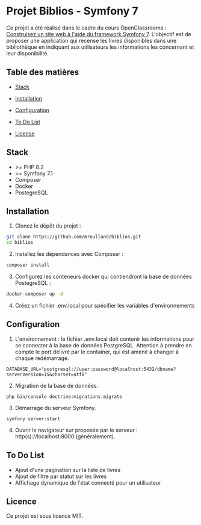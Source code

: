 # Projet Biblios - Symfony 7
 
Ce projet a été réalisé dans le cadre du cours OpenClassrooms : [Construisez un site web à l'aide du framework Symfony 7](https://openclassrooms.com/fr/courses/8264046-construisez-un-site-web-a-laide-du-framework-symfony-7). L'objectif est de proposer une application qui recense les livres disponibles dans une bibliothèque en indiquant aux utilisateurs les informations les concernant et leur disponibilité. 


## Table des matières

- [Stack](#stack)

- [Installation](#installation)

- [Configuration](#configuration)

- [To Do List](#todo)

- [License](#license)

  
 ## Stack
 * \>= PHP 8.2 
 * \>= Symfony 7.1
 * Composer
 * Docker
 * PostegreSQL

## Installation

 1. Clonez le dépôt du projet :

```bash
git clone https://github.com/mroulland/biblios.git
cd biblios 
```
2. Installez les dépendances avec Composer :

```bash
composer install
```
3. Configurez les conteneurs docker qui contiendront la base de données PostegreSQL :

```bash
docker-composer up -d
```
4. Créez un fichier .env.local pour spécifier les variables d'environnements

  
## Configuration

1. L'environnement : le fichier .env.local doit contenir les informations pour se connecter à la base de données PostgreSQL. Attention à prendre en compte le port délivré par le container, qui est amené à changer à chaque redémarrage.
```
DATABASE_URL="postgresql://user:password@localhost:5432/dbname?serverVersion=15&charset=utf8"
```
2. Migration de la base de données.
```
php bin/console doctrine:migrations:migrate
```

3. Démarrage du serveur Symfony.
```
symfony server:start
```
4. Ouvrir le navigateur sur proposée par le serveur : http(s)://localhost:8000 (généralement).

## To Do List
* Ajout d'une pagination sur la liste de livres
* Ajout de filtre par statut sur les livres
* Affichage dynamique de l'état connecté pour un utilisateur

## Licence
Ce projet est sous licence MIT.


